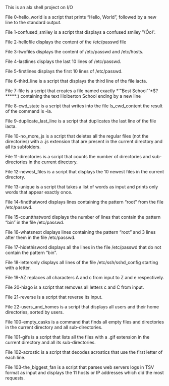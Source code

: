 This is an alx shell project on I/O


File 0-hello_world is a script that prints “Hello, World”, followed by a new line to the standard output.


File 1-confused_smiley is a script that displays a confused smiley "(Ôo)'.


File 2-hellofile displays the content of the /etc/passwd file


File 3-twofiles displays the content of /etc/passwd and /etc/hosts.


File 4-lastlines displays the last 10 lines of /etc/passwd.


File 5-firstlines displays the first 10 lines of /etc/passwd.


File 6-third_line is a script that displays the third line of the file iacta.


File 7-file is a script that creates a file named exactly *\'"Best School"'\*$?*****:) containing the text Holberton School ending by a new line


File 8-cwd_state is a script that writes into the file ls_cwd_content the result of the command ls -la.


File 9-duplicate_last_line is a script that duplicates the last line of the file iacta.


File 10-no_more_js is a script that deletes all the regular files (not the directories) with a .js extension that are present in the current directory and all its subfolders.


File 11-directories is a script that counts the number of directories and sub-directories in the current directory.


File 12-newest_files is a script that displays the 10 newest files in the current directory.


File 13-unique is a script that takes a list of words as input and prints only words that appear exactly once.


File 14-findthatword displays lines containing the pattern “root” from the file /etc/passwd.


File 15-countthatword displays the number of lines that contain the pattern “bin” in the file /etc/passwd.


File 16-whatsnext displays lines containing the pattern “root” and 3 lines after them in the file /etc/passwd.


File 17-hidethisword displays all the lines in the file /etc/passwd that do not contain the pattern “bin”.


File 18-letteronly displays all lines of the file /etc/ssh/sshd_config starting with a letter.


File 19-AZ replaces all characters A and c from input to Z and e respectively.


File 20-hiago is a script that removes all letters c and C from input.


File 21-reverse is a script that reverse its input.


File 22-users_and_homes is a script that displays all users and their home directories, sorted by users.


File 100-empty_casks is a command that finds all empty files and directories in the current directory and all sub-directories.


File 101-gifs is a script that lists all the files with a .gif extension in the current directory and all its sub-directories.


File 102-acrostic is a script that decodes acrostics that use the first letter of each line.


File 103-the_biggest_fan is a script that parses web servers logs in TSV format as input and displays the 11 hosts or IP addresses which did the most requests.
